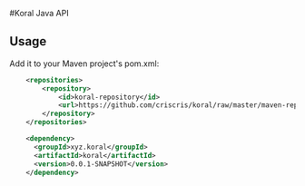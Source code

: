 #Koral Java API

## Usage

Add it to your Maven project's pom.xml:

```xml
    <repositories>
  		<repository>
    		<id>koral-repository</id>
    		<url>https://github.com/criscris/koral/raw/master/maven-repo/</url>
  		</repository>
    </repositories>

    <dependency>
      <groupId>xyz.koral</groupId>
      <artifactId>koral</artifactId>
      <version>0.0.1-SNAPSHOT</version>
    </dependency>
```
